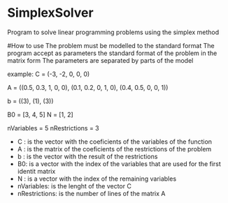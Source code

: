 # SimplexSolver
Program to solve linear programming problems using the simplex method 

#How to use
The problem must be modelled to the standard format
The program accept as parameters the standard format of the problem in the matrix form
The parameters are separated by parts of the model

example:
 C = (-3, -2, 0, 0, 0)

 A = ((0.5, 0.3, 1, 0, 0),
      (0.1, 0.2, 0, 1, 0),
      (0.4, 0.5, 0, 0, 1))

 b = ((3), (1), (3))

 B0 = [3, 4, 5]
 N = [1, 2]

 nVariables = 5
 nRestrictions = 3

 - C : is the vector with the coeficients of the variables of the function
 - A : is the matrix of the coeficients of the restrictions of the problem
 - b : is the vector with the result of the restrictions
 - B0: is a vector with the index of the variables that are used for the first identit matrix
 - N : is a vector with the index of the remaining variables
 - nVariables: is the lenght of the vector C
 - nRestrictions: is the number of lines of the matrix A

